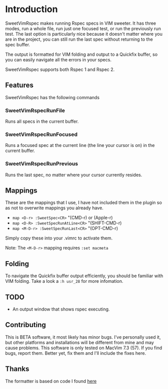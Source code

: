 # Introduction

SweetVimRspec makes running Rspec specs in VIM sweeter. It has
three modes, run a whole file, run just one focused test, or run the
previously run test. The last option is particularly nice because it
doesn't matter where you are in the project, you can still run the last
spec without returning to the spec buffer. 

The output is formatted for VIM folding and output to a Quickfix buffer,
so you can easily navigate all the errors in your specs. 

SweetVimRspec supports both Rspec 1 and Rspec 2. 

## Features

SweetVimRspec has the following commands

### SweetVimRspecRunFile

Runs all specs in the current buffer. 

### SweetVimRspecRunFocused

Runs a focused spec at the current line (the line your cursor is on) in the current buffer. 

### SweetVimRspecRunPrevious 

Runs the last spec, no matter where your cursor currently
resides.

## Mappings

These are the mappings that I use, I have not included them in the
plugin so as not to overwrite mappings you already have.

* `map <D-r> :SweetSpec<CR>` "(CMD-r)  or (Apple-r)
* `map <D-R> :SweetSpecRunAtLine<CR>` "(SHIFT-CMD-r) 
* `map <M-D-r> :SweetSpecRunLast<CR>` "(OPT-CMD-r)

Simply copy these into your .vimrc to activate them. 

Note: The `<M-D-r>` mapping requires `:set macmeta`

## Folding

To navigate the Quickfix buffer output efficiently, you should be
familiar with VIM folding. Take a look a `:h usr_28` for more
infomation.

## TODO

* An output window that shows rspec executing. 

## Contributing

This is BETA software, it most likely has minor bugs. I've personally
used it, but other platforms and installations will be different from
mine and may cause problems. This software is only tested on MacVim 7.3
(57). If you find bugs, report them. Better yet, fix them and I'll
include the fixes here. 

## Thanks

The formatter is based on code I found [here](https://wincent.com/blog/running-rspec-specs-from-inside-vim)

